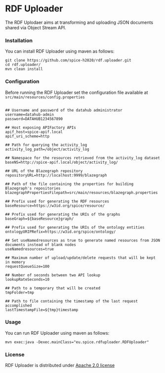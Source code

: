 # RDF Uploader

The RDF Uplodaer aims at transforming and uploading JSON documents shared via Object Stream API.

### Installation

You can install RDF Uploader using maven as follows:

```
git clone https://github.com/spice-h2020/rdf.uploader.git
cd rdf.uploader/
mvn clean install
```

### Configuration

Before running the RDF Uploader set the configuration file available at ``src/main/resources/config.properties`` 

```

## Username and password of the datahub administrator
username=datahub-admin
password=DATAHUB1234567890

## Host exposing APIFactory APIs
apif_host=spice-apif.local
apif_uri_scheme=http

## Path for querying the activity_log 
activity_log_path=/object/activity_log

## Namespace for the resources retrieved from the activity_log dataset
baseNS=http://spice-apif.local/object/activity_log/

## URL of the Blazegraph repository
repositoryURL=http://localhost:9999/blazegraph

## Path of the file containing the properties for building Blazegraph's repositories
blazegraphPropertiesFilepath=src/main/resources/blazegraph.properties

## Prefix used for generating the RDF resources
baseResource=https://w3id.org/spice/resource/

## Prefix used for generating the URIs of the graphs
baseGraph=${baseResource}graph/

## Prefix used for generating the URIs of the ontology entities
ontologyURIPRefix=https://w3id.org/spice/ontology/

## Set useNamedresources as true to generate named resources from JSON documents instead of blank nodes
useNamedresources=true

## Maximum number of upload/update/delete requests that will be kept in memory
requestQueueSize=100

## Number of seconds between two API lookup
lookupRateSeconds=10

## Path to a temporary that will be created
tmpFolder=tmp

## Path to file containing the timestamp of the last request accomplished
lastTimestampFile=${tmp}timestamp

```

### Usage

You can run RDF Uploader using maven as follows:

```
mvn exec:java -Dexec.mainClass="eu.spice.rdfuploader.RDFUploader"
```

### License

RDF Uploader is distributed under [Apache 2.0 license](LICENSE)
